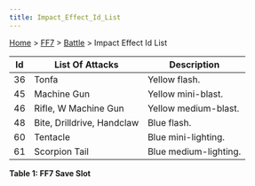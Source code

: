 ```yaml
---
title: Impact_Effect_Id_List
---
```


[Home](../../Main_Page.md) > [FF7](../../FF7.md) > [Battle](../Battle.md) > Impact Effect Id List

| Id  | List Of Attacks            | Description           |
|-----|----------------------------|-----------------------|
| 36  | Tonfa                      | Yellow flash.         |
| 45  | Machine Gun                | Yellow mini-blast.    |
| 46  | Rifle, W Machine Gun       | Yellow medium-blast.  |
| 48  | Bite, Drilldrive, Handclaw | Blue flash.           |
| 60  | Tentacle                   | Blue mini-lighting.   |
| 61  | Scorpion Tail              | Blue medium-lighting. |

**Table 1: FF7 Save Slot**
